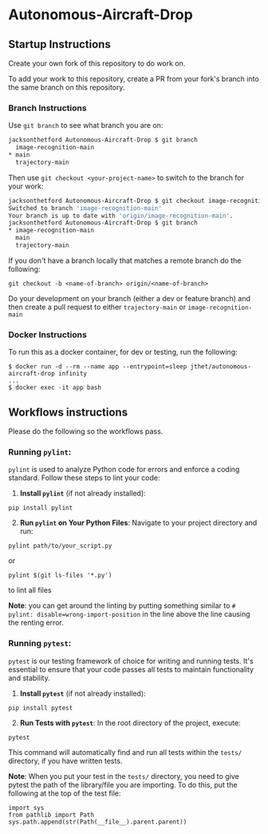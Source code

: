 # Autonomous-Aircraft-Drop

## Startup Instructions

Create your own fork of this repository to do work on. 

To add your work to this repository, create a PR from your fork's branch into the same branch on this repository.

### Branch Instructions

Use `git branch` to see what branch you are on:
```sh
jacksonthetford Autonomous-Aircraft-Drop $ git branch
  image-recognition-main
* main
  trajectory-main
```

Then use `git checkout <your-project-name>` to switch to the branch for your work:

``` sh
jacksonthetford Autonomous-Aircraft-Drop $ git checkout image-recognition-main
Switched to branch 'image-recognition-main'
Your branch is up to date with 'origin/image-recognition-main'.
jacksonthetford Autonomous-Aircraft-Drop $ git branch
* image-recognition-main
  main
  trajectory-main
```

If you don't have a branch locally that matches a remote branch do the following:

`git checkout -b <name-of-branch> origin/<name-of-branch>`

Do your development on your branch (either a dev or feature branch) and then create a pull request to either `trajectory-main` or `image-recognition-main`


### Docker Instructions

To run this as a docker container, for dev or testing, run the following:

```
$ docker run -d --rm --name app --entrypoint=sleep jthet/autonomous-aircraft-drop infinity
...
$ docker exec -it app bash
```

## Workflows instructions

Please do the following so the workflows pass.

### Running `pylint`:

`pylint` is used to analyze Python code for errors and enforce a coding standard. Follow these steps to lint your code:

1. **Install `pylint`** (if not already installed):

```
pip install pylint
```

2. **Run `pylint` on Your Python Files**:
Navigate to your project directory and run:

```
pylint path/to/your_script.py
```
or 

```
pylint $(git ls-files '*.py')
```
to lint all files

**Note**: you can get around the linting by putting something similar to `# pylint: disable=wrong-import-position` in the line above the line causing the renting error. 


### Running `pytest`:

`pytest` is our testing framework of choice for writing and running tests. It's essential to ensure that your code passes all tests to maintain functionality and stability.

1. **Install `pytest`** (if not already installed):

```
pip install pytest
```

2. **Run Tests with `pytest`**:
In the root directory of the project, execute:

```
pytest
```
This command will automatically find and run all tests within the `tests/` directory, if you have written tests.

**Note**: When you put your test in the `tests/` directory, you need to give pytest the path of the library/file you are importing. To do this, put the following at the top of the test file:

```
import sys
from pathlib import Path
sys.path.append(str(Path(__file__).parent.parent))
```









